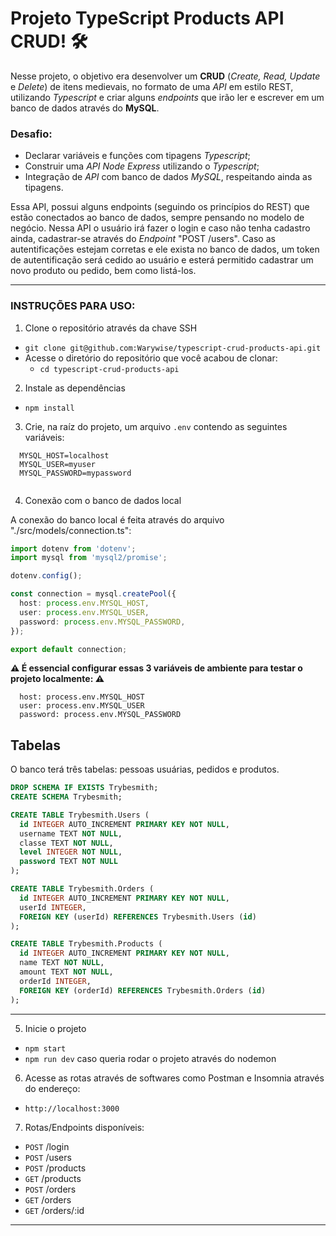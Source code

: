 # Projeto TypeScript Products API CRUD! 🛠️

Nesse projeto, o objetivo era desenvolver um **CRUD** (_Create, Read, Update_ e _Delete_) de itens medievais, no formato de uma _API_ em estilo REST, utilizando _Typescript_ e criar alguns _endpoints_ que irão ler e escrever em um banco de dados através do **MySQL**.

### Desafio:
 - Declarar variáveis e funções com tipagens _Typescript_;
 - Construir uma _API Node Express_ utilizando o _Typescript_;
 - Integração de _API_ com banco de dados _MySQL_, respeitando ainda as tipagens.



Essa API, possui alguns endpoints (seguindo os princípios do REST) que estão conectados ao banco de dados, sempre pensando no modelo de negócio. Nessa API o usuário irá fazer o login e caso não tenha cadastro ainda, cadastrar-se através do _Endpoint_ "POST /users". Caso as autentificações estejam corretas e ele exista no banco de dados, um token de autentificação será cedido ao usuário e esterá permitido cadastrar um novo produto ou pedido, bem como listá-los.

 
---

### INSTRUÇÕES PARA USO:

1. Clone o repositório através da chave SSH
  * `git clone git@github.com:Warywise/typescript-crud-products-api.git`
  * Acesse o diretório do repositório que você acabou de clonar:
    * `cd typescript-crud-products-api`

2. Instale as dependências
  * `npm install`
 
3. Crie, na raíz do projeto, um arquivo `.env` contendo as seguintes variáveis:

```
  MYSQL_HOST=localhost
  MYSQL_USER=myuser
  MYSQL_PASSWORD=mypassword
  
```
4. Conexão com o banco de dados local

A conexão do banco local é feita através do arquivo "./src/models/connection.ts":

```typescript
import dotenv from 'dotenv';
import mysql from 'mysql2/promise';

dotenv.config();

const connection = mysql.createPool({
  host: process.env.MYSQL_HOST,
  user: process.env.MYSQL_USER,
  password: process.env.MYSQL_PASSWORD,
});

export default connection;
```
**:warning: É essencial configurar essas 3 variáveis de ambiente para testar o projeto localmente: :warning:**

```
  host: process.env.MYSQL_HOST
  user: process.env.MYSQL_USER
  password: process.env.MYSQL_PASSWORD
```
## Tabelas

O banco terá três tabelas: pessoas usuárias, pedidos e produtos.

```sql
DROP SCHEMA IF EXISTS Trybesmith;
CREATE SCHEMA Trybesmith;

CREATE TABLE Trybesmith.Users (
  id INTEGER AUTO_INCREMENT PRIMARY KEY NOT NULL,
  username TEXT NOT NULL,
  classe TEXT NOT NULL,
  level INTEGER NOT NULL,
  password TEXT NOT NULL
);

CREATE TABLE Trybesmith.Orders (
  id INTEGER AUTO_INCREMENT PRIMARY KEY NOT NULL,
  userId INTEGER,
  FOREIGN KEY (userId) REFERENCES Trybesmith.Users (id)
);

CREATE TABLE Trybesmith.Products (
  id INTEGER AUTO_INCREMENT PRIMARY KEY NOT NULL,
  name TEXT NOT NULL,
  amount TEXT NOT NULL,
  orderId INTEGER,
  FOREIGN KEY (orderId) REFERENCES Trybesmith.Orders (id)
);
```

---


5. Inicie o projeto
  * `npm start `
  * `npm run dev` caso queria rodar o projeto através do nodemon
  
6. Acesse as rotas através de softwares como Postman e Insomnia através do endereço:
  * `http://localhost:3000`

7. Rotas/Endpoints disponíveis:
  * `POST` /login
  * `POST` /users
  * `POST` /products
  * `GET` /products
  * `POST` /orders
  * `GET` /orders
  * `GET` /orders/:id
--- 

